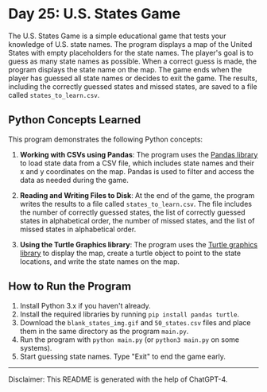 # Day 25: U.S. States Game

The U.S. States Game is a simple educational game that tests your knowledge of 
U.S. state names. The program displays a map of the United States with empty 
placeholders for the state names. The player's goal is to guess as many state 
names as possible. When a correct guess is made, the program displays the state 
name on the map. The game ends when the player has guessed all state names or 
decides to exit the game. The results, including the correctly guessed states 
and missed states, are saved to a file called `states_to_learn.csv`.

## Python Concepts Learned

This program demonstrates the following Python concepts:

1. **Working with CSVs using Pandas**: The program uses the 
   [Pandas library](https://pandas.pydata.org/) to load state data from a CSV 
   file, which includes state names and their x and y coordinates on the map. 
   Pandas is used to filter and access the data as needed during the game.

2. **Reading and Writing Files to Disk**: At the end of the game, the program 
   writes the results to a file called `states_to_learn.csv`. The file includes 
   the number of correctly guessed states, the list of correctly guessed states 
   in alphabetical order, the number of missed states, and the list of missed 
   states in alphabetical order.

3. **Using the Turtle Graphics library**: The program uses the 
   [Turtle graphics library](https://docs.python.org/3/library/turtle.html) to 
   display the map, create a turtle object to point to the state locations, and 
   write the state names on the map.

## How to Run the Program

1. Install Python 3.x if you haven't already.
2. Install the required libraries by running `pip install pandas turtle`.
3. Download the `blank_states_img.gif` and `50_states.csv` files and place them 
   in the same directory as the program `main.py`.
4. Run the program with `python main.py` (or `python3 main.py` 
   on some systems).
5. Start guessing state names. Type "Exit" to end the game early.

---

Disclaimer: This README is generated with the help of ChatGPT-4.